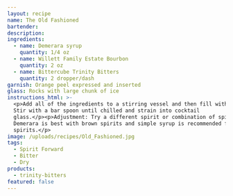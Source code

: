 ```yaml
---
layout: recipe
name: The Old Fashioned
bartender:
description:
ingredients:
  - name: Demerara syrup
    quantity: 1/4 oz
  - name: Willett Family Estate Bourbon
    quantity: 2 oz
  - name: Bittercube Trinity Bitters
    quantity: 2 dropper/dash
garnish: Orange peel expressed and inserted
glass: Rocks with large chunk of ice
instructions_html: >-
  <p>Add all of the ingredients to a stirring vessel and then fill with ice.
  Stir with a bar spoon until chilled and strain into cocktail
  glass.</p><p>Adjustment: Try a different spirit or combination of spirits.
  Demerara is best with brown spirits and simple syrup is recommended for clear
  spirits.</p>
image: /uploads/recipes/Old_Fashioned.jpg
tags:
  - Spirit Forward
  - Bitter
  - Dry
products:
  - trinity-bitters
featured: false
---
```



